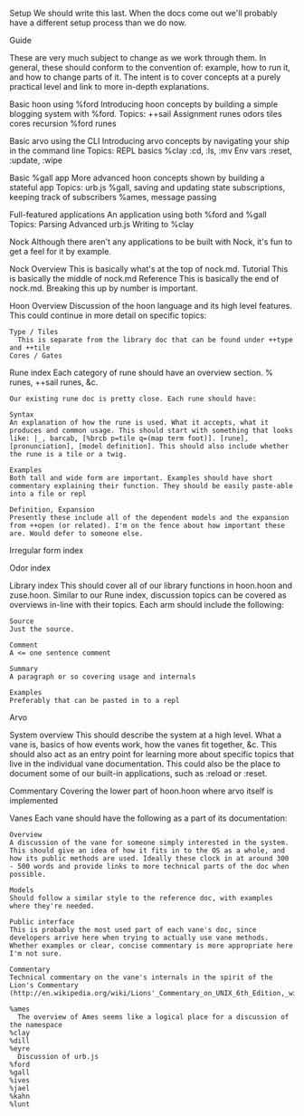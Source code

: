 Setup
  We should write this last. When the docs come out we'll probably have a different setup process than we do now.


Guide

These are very much subject to change as we work through them. In general, these should conform to the convention of: example, how to run it, and how to change parts of it. The intent is to cover concepts at a purely practical level and link to more in-depth explanations.

  Basic hoon using %ford
  Introducing hoon concepts by building a simple blogging system with %ford. 
  Topics:
    ++sail
    Assignment
    runes
    odors
    tiles
    cores
    recursion
    %ford runes

  Basic arvo using the CLI
  Introducing arvo concepts by navigating your ship in the command line
  Topics:
    REPL basics
    %clay
    :cd, :ls, :mv
    Env vars
    :reset, :update, :wipe

  Basic %gall app
  More advanced hoon concepts shown by building a stateful app
  Topics:
    urb.js
    %gall, saving and updating state
    subscriptions, keeping track of subscribers
    %ames, message passing

  Full-featured applications
  An application using both %ford and %gall
  Topics:
    Parsing
    Advanced urb.js
    Writing to %clay

  Nock
  Although there aren't any applications to be built with Nock, it's fun to get a feel for it by example.

Nock
  Overview
    This is basically what's at the top of nock.md.
  Tutorial
    This is basically the middle of nock.md 
  Reference
    This is basically the end of nock.md. Breaking this up by number is important.

Hoon
  Overview
    Discussion of the hoon language and its high level features. This could continue in more detail on specific topics:
    
    Type / Tiles
      This is separate from the library doc that can be found under ++type and ++tile
    Cores / Gates

  Rune index
    Each category of rune should have an overview section. % runes, ++sail runes, &c.
    
    Our existing rune doc is pretty close. Each rune should have:
    
    Syntax
    An explanation of how the rune is used. What it accepts, what it produces and common usage. This should start with something that looks like: |_, barcab, [%brcb p=tile q=(map term foot)]. [rune], [pronunciation], [model definition]. This should also include whether the rune is a tile or a twig.
    
    Examples
    Both tall and wide form are important. Examples should have short commentary explaining their function. They should be easily paste-able into a file or repl
    
    Definition, Expansion
    Presently these include all of the dependent models and the expansion from ++open (or related). I'm on the fence about how important these are. Would defer to someone else.

  Irregular form index
  
  Odor index

  Library index
    This should cover all of our library functions in hoon.hoon and zuse.hoon. Similar to our Rune index, discussion topics can be covered as overviews in-line with their topics. Each arm should include the following:

    Source
    Just the source.
    
    Comment
    A <= one sentence comment
    
    Summary
    A paragraph or so covering usage and internals
    
    Examples
    Preferably that can be pasted in to a repl
  
  
Arvo

  System overview
    This should describe the system at a high level. What a vane is, basics of how events work, how the vanes fit together, &c. This should also act as an entry point for learning more about specific topics that live in the individual vane documentation. This could also be the place to document some of our built-in applications, such as :reload or :reset.

  Commentary
    Covering the lower part of hoon.hoon where arvo itself is implemented

  Vanes
    Each vane should have the following as a part of its documentation:

    Overview
    A discussion of the vane for someone simply interested in the system. This should give an idea of how it fits in to the OS as a whole, and how its public methods are used. Ideally these clock in at around 300 - 500 words and provide links to more technical parts of the doc when possible.

    Models
    Should follow a similar style to the reference doc, with examples where they're needed.

    Public interface
    This is probably the most used part of each vane's doc, since developers arrive here when trying to actually use vane methods. Whether examples or clear, concise commentary is more appropriate here I'm not sure.

    Commentary
    Technical commentary on the vane's internals in the spirit of the Lion's Commentary (http://en.wikipedia.org/wiki/Lions'_Commentary_on_UNIX_6th_Edition,_with_Source_Code)

    %ames
      The overview of Ames seems like a logical place for a discussion of the namespace
    %clay
    %dill
    %eyre
      Discussion of urb.js
    %ford
    %gall
    %ives
    %jael
    %kahn
    %lunt
